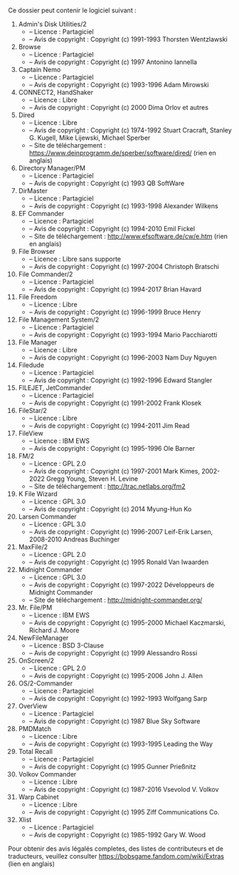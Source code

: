 ﻿Ce dossier peut contenir le logiciel suivant :

1. Admin's Disk Utilities/2
   - – Licence : Partagiciel
   - – Avis de copyright : Copyright (c) 1991-1993 Thorsten Wentzlawski
2. Browse
   - – Licence : Partagiciel
   - – Avis de copyright : Copyright (c) 1997 Antonino Iannella
3. Captain Nemo
   - – Licence : Partagiciel
   - – Avis de copyright : Copyright (c) 1993-1996 Adam Mirowski
4. CONNECT2, HandShaker
   - – Licence : Libre
   - – Avis de copyright : Copyright (c) 2000 Dima Orlov et autres
5. Dired
   - – Licence : Libre
   - – Avis de copyright : Copyright (c) 1974-1992 Stuart Cracraft, Stanley G. Kugell, Mike Lijewski, Michael Sperber
   - – Site de téléchargement : https://www.deinprogramm.de/sperber/software/dired/ (rien en anglais)
6. Directory Manager/PM
   - – Licence : Partagiciel
   - – Avis de copyright : Copyright (c) 1993 QB SoftWare
7. DirMaster
   - – Licence : Partagiciel
   - – Avis de copyright : Copyright (c) 1993-1998 Alexander Wilkens
8. EF Commander
   - – Licence : Partagiciel
   - – Avis de copyright : Copyright (c) 1994-2010 Emil Fickel
   - – Site de téléchargement : http://www.efsoftware.de/cw/e.htm (rien en anglais)
9. File Browser
   - – Licence : Libre sans supporte
   - – Avis de copyright : Copyright (c) 1997-2004 Christoph Bratschi
10. File Commander/2
    - – Licence : Partagiciel
    - – Avis de copyright : Copyright (c) 1994-2017 Brian Havard
11. File Freedom
    - – Licence : Libre
    - – Avis de copyright : Copyright (c) 1996-1999 Bruce Henry
12. File Management System/2
    - – Licence : Partagiciel
    - – Avis de copyright : Copyright (c) 1993-1994 Mario Pacchiarotti
13. File Manager
    - – Licence : Libre
    - – Avis de copyright : Copyright (c) 1996-2003 Nam Duy Nguyen
14. Filedude
    - – Licence : Partagiciel
    - – Avis de copyright : Copyright (c) 1992-1996 Edward Stangler
15. FILEJET, JetCommander
    - – Licence : Partagiciel
    - – Avis de copyright : Copyright (c) 1991-2002 Frank Klosek
16. FileStar/2
    - – Licence : Libre
    - – Avis de copyright : Copyright (c) 1994-2011 Jim Read
17. FileView
    - – Licence : IBM EWS
    - – Avis de copyright : Copyright (c) 1995-1996 Ole Barner
18. FM/2
    - – Licence : GPL 2.0
    - – Avis de copyright : Copyright (c) 1997-2001 Mark Kimes, 2002-2022 Gregg Young, Steven H. Levine
    - – Site de téléchargement : http://trac.netlabs.org/fm2
19. K File Wizard
    - – Licence : GPL 3.0
    - – Avis de copyright : Copyright (c) 2014 Myung-Hun Ko
20. Larsen Commander
    - – Licence : GPL 3.0
    - – Avis de copyright : Copyright (c) 1996-2007 Leif-Erik Larsen, 2008-2010 Andreas Buchinger
21. MaxFile/2
    - – Licence : GPL 2.0
    - – Avis de copyright : Copyright (c) 1995 Ronald Van Iwaarden
22. Midnight Commander
    - – Licence : GPL 3.0
    - – Avis de copyright : Copyright (c) 1997-2022 Développeurs de Midnight Commander
    - – Site de téléchargement : http://midnight-commander.org/
23. Mr. File/PM
    - – Licence : IBM EWS
    - – Avis de copyright : Copyright (c) 1995-2000 Michael Kaczmarski, Richard J. Moore
24. NewFileManager
    - – Licence : BSD 3-Clause
    - – Avis de copyright : Copyright (c) 1999 Alessandro Rossi
25. OnScreen/2
    - – Licence : GPL 2.0
    - – Avis de copyright : Copyright (c) 1995-2006 John J. Allen
26. OS/2-Commander
    - – Licence : Partagiciel
    - – Avis de copyright : Copyright (c) 1992-1993 Wolfgang Sarp
27. OverView
    - – Licence : Partagiciel
    - – Avis de copyright : Copyright (c) 1987 Blue Sky Software
28. PMDMatch
    - – Licence : Libre
    - – Avis de copyright : Copyright (c) 1993-1995 Leading the Way
29. Total Recall
    - – Licence : Partagiciel
    - – Avis de copyright : Copyright (c) 1995 Gunner Prießnitz
30. Volkov Commander
    - – Licence : Libre
    - – Avis de copyright : Copyright (c) 1987-2016 Vsevolod V. Volkov
31. Warp Cabinet
    - – Licence : Libre
    - – Avis de copyright : Copyright (c) 1995 Ziff Communications Co.
32. Xlist
    - – Licence : Partagiciel
    - – Avis de copyright : Copyright (c) 1985-1992 Gary W. Wood

Pour obtenir des avis légalés completes, des listes de contributeurs et de traducteurs, veuillez consulter https://bobsgame.fandom.com/wiki/Extras (lien en anglais)
